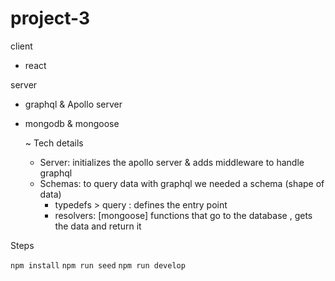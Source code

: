 # project-3

client

- react

server

- graphql & Apollo server
- mongodb & mongoose

  ~ Tech details

  - Server: initializes the apollo server & adds middleware to handle graphql
  - Schemas: to query data with graphql we needed a schema (shape of data)
    - typedefs > query : defines the entry point
    - resolvers: [mongoose] functions that go to the database , gets the data and return it

Steps

`npm install`
`npm run seed`
`npm run develop`
